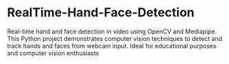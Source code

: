 # RealTime-Hand-Face-Detection
Real-time hand and face detection in video using OpenCV and Mediapipe. This Python project demonstrates computer vision techniques to detect and track hands and faces from webcam input. Ideal for educational purposes and computer vision enthusiasts
